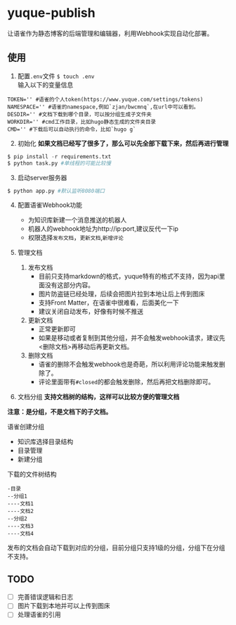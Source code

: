 # yuque-publish
让语雀作为静态博客的后端管理和编辑器，利用Webhook实现自动化部署。

## 使用
1. 配置`.env`文件
`$ touch .env`  
输入以下的变量信息
```env
TOKEN='' #语雀的个人token(https://www.yuque.com/settings/tokens)
NAMESPACE='' #语雀的namespace,例如`zjan/bwcmnq`,在url中可以看到。
DESDIR='' #文档下载到哪个目录，可以按分组生成子文件夹
WORKDIR='' #cmd工作目录，比如hugo静态生成的文件夹目录
CMD='' #下载后可以自动执行的命令，比如`hugo g`
```

2. 初始化
**如果文档已经写了很多了，那么可以先全部下载下来，然后再进行管理**
```python
$ pip install -r requirements.txt
$ python task.py #单线程的可能比较慢
```
3. 启动server服务器
```python
$ python app.py #默认监听8080端口
```

4. 配置语雀Webhook功能
    - 为知识库新建一个消息推送的机器人
    - 机器人的webhook地址为http://ip:port,建议反代一下ip
    - 权限选择`发布文档`，`更新文档`,`新增评论`

5. 管理文档
    1. 发布文档
        - 目前只支持markdown的格式，yuque特有的格式不支持，因为api里面没有这部分内容。
        - 图片防盗链已经处理，后续会把图片拉到本地让后上传到图床
        - 支持Front Matter，在语雀中很难看，后面美化一下
        - 建议关闭自动发布，好像有时候不推送
    2. 更新文档
        - 正常更新即可
        - 如果是移动或者复制到其他分组，并不会触发webhook请求，建议先<删除文档>再移动后再更新文档。
    3. 删除文档 
        - 语雀的删除不会触发webhook也是奇葩，所以利用评论功能来触发删除了。
        - 评论里面带有`#closed`的都会触发删除，然后再把文档删除即可。

6. 文档分组
**支持文档树的结构，这样可以比较方便的管理文档**  

**注意：是分组，不是文档下的子文档。**

语雀创建分组
- 知识库选择目录结构
- 目录管理
- 新建分组

下载的文件树结构
```
-目录
--分组1
----文档1
----文档2
--分组2
----文档3
----文档4
```
发布的文档会自动下载到对应的分组，目前分组只支持1级的分组，分组下在分组不支持。

## TODO
- [ ] 完善错误逻辑和日志
- [ ] 图片下载到本地并可以上传到图床
- [ ] 处理语雀的引用
